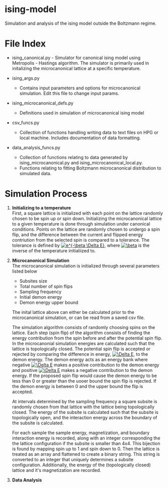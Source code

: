 # ising-model
Simulation and analysis of the ising model outside the Boltzmann regime.

# File Index

- ising_canonical.py
      - Simulator for canonical ising model using Metropolis - Hastings algorithm. The simulator is primarily used in                 initalizing the microcanonical lattice at a specific temperature.
     
- ising_args.py
    - Contains input parameters and options for microcanonical simulation. Edit this file to change input params.
    
- ising_microcanonical_defs.py
    - Definitions used in simulation of microcanonical ising model

- csv_funcs.py
    - Collection of functions handling writing data to text files on HPG or local machine. Includes documentation of data formatting.
    
- data_analysis_funcs.py
    - Collection of functions relating to data generated by ising_microcanonical.py and ising_microcanonical_local.py.
    - Functions relating to fitting Boltzmann microcanonical distribution to simulated data.
  
# Simulation Process
1. **Initializing to a temperature**\
    First, a square lattice is initialized with each point on the lattice randomly chosen to be spin up or spin down. Initializing the microcanonical lattice to a given temperature is done through simulation under canonical conditions. Points on the lattice are randomly chosen to undergo a spin flip, and the difference between the current and flipped energy contriution from the selected spin is compared to a tolerance. The tolerance is defined by 
    <a href="https://www.codecogs.com/eqnedit.php?latex=e^{-\beta&space;\Delta&space;E}" target="_blank"><img src="https://latex.codecogs.com/gif.latex?e^{-\beta&space;\Delta&space;E}" title="e^{-\beta \Delta E}" /></a>,
    where <a href="https://www.codecogs.com/eqnedit.php?latex=\beta" target="_blank"><img src="https://latex.codecogs.com/gif.latex?\beta" title="\beta" /></a> is the inverse of the temperature initialiized to.
    
 2. **Microcanonical Simulation**\
  The microcanonical simulation is initialized through several parameters listed below
    - Subsites size
    -  Total number of spin flips
    - Sampling frequency
    - Initial demon energy
    - Demon energy upper bound <br>

    The inital lattice above can either be calculated prior to the microcanonical simulation, or can be read from a saved csv file. <br>
  
    The simulation algorithm consists of randomly choosing spins on the lattice. Each step (spin flip) of the algorithm consists of finding the energy contribution from the spin before and after the potential spin flip. In the microcanonial simulation energies are calculated such that the lattice is topologically closed. The potential spin flip is accepted or rejected by comparing the difference in energy, <a href="https://www.codecogs.com/eqnedit.php?latex=\Delta&space;E" target="_blank"><img src="https://latex.codecogs.com/gif.latex?\Delta&space;E" title="\Delta E" /></a>,  to the demon energy. The demon energy acts as an energy bank where negative <a href="https://www.codecogs.com/eqnedit.php?latex=\Delta&space;E" target="_blank"><img src="https://latex.codecogs.com/gif.latex?\Delta&space;E" title="\Delta E" /></a> makes a positive contribution to the demon energy and positive <a href="https://www.codecogs.com/eqnedit.php?latex=\Delta&space;E" target="_blank"><img src="https://latex.codecogs.com/gif.latex?\Delta&space;E" title="\Delta E" /></a> makes a negative contribution to the demon energy. If the proposed spin flip would cause the demon energy to be less than 0 or greater than the uooer bound the spin flip is rejected. If the demon energy is between 0 and the upper bound the flip is accepted. <br>
    
    At intervals determined by the sampling frequency a square subsite is randomly chosen from that lattice with the lattice being topologically closed. The energy of the subsite is calculated such that the subsite is topologically open, and the interaction energy across the boundary of the subsite is calculated. <br>
    
    For each sample the sample energy, magnetization, and boundary interaction energy is recorded, along with an integer corresponding the the lattice configuration if the subsite is smaller than 4x4. This bijection is found by mapping spin up to 1 and spin down to 0. Then the lattice is treated as an array and flattened to create a binary string. This string is converted to an integer that uniquely determines a subsite configuration. Additionally, the energy of the (topologically closed) lattice and it's magnetization are recorded.
    
   3. **Data Analysis**
